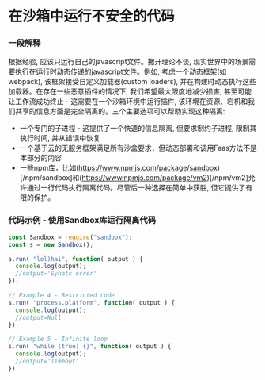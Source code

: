 # 在沙箱中运行不安全的代码

### 一段解释

根据经验, 应该只运行自己的javascript文件。撇开理论不谈, 现实世界中的场景需要执行在运行时动态传递的javascript文件。例如, 考虑一个动态框架(如 webpack), 该框架接受自定义加载器(custom loaders), 并在构建时动态执行这些加载器。在存在一些恶意插件的情况下, 我们希望最大限度地减少损害, 甚至可能让工作流成功终止 - 这需要在一个沙箱环境中运行插件, 该环境在资源、宕机和我们共享的信息方面是完全隔离的。三个主要选项可以帮助实现这种隔离:

- 一个专门的子进程 - 这提供了一个快速的信息隔离, 但要求制约子进程, 限制其执行时间, 并从错误中恢复
- 一个基于云的无服务框架满足所有沙盒要求，但动态部署和调用Faas方法不是本部分的内容
- 一些npm库，比如(https://www.npmjs.com/package/sandbox)[/npm/sandbox]和(https://www.npmjs.com/package/vm2)[/npm/vm2]允许通过一行代码执行隔离代码。尽管后一种选择在简单中获胜, 但它提供了有限的保护。

### 代码示例 - 使用Sandbox库运行隔离代码

```javascript
const Sandbox = require("sandbox");
const s = new Sandbox();

s.run( "lol)hai", function( output ) {
  console.log(output);
  //output='Synatx error'
});

// Example 4 - Restricted code
s.run( "process.platform", function( output ) {
  console.log(output);
  //output=Null
})

// Example 5 - Infinite loop
s.run( "while (true) {}", function( output ) {
  console.log(output);
  //output='Timeout'
})
```
